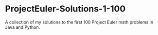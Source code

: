 # ProjectEuler-Solutions-1-100
A collection of my solutions to the first 100 Project Euler math problems in Java and Python.
